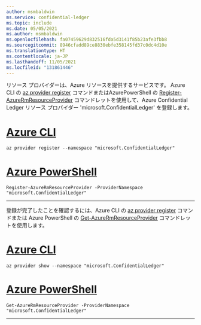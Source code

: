 ```yaml
---
author: msmbaldwin
ms.service: confidential-ledger
ms.topic: include
ms.date: 05/05/2021
ms.author: msmbaldwin
ms.openlocfilehash: fa07459629d832516fda5d3141f85b23afe3fbb8
ms.sourcegitcommit: 8946cfadd89ce8830ebfe358145fd37c0dc4d10e
ms.translationtype: HT
ms.contentlocale: ja-JP
ms.lasthandoff: 11/05/2021
ms.locfileid: "131861446"
---
```

リソース プロバイダーは、Azure リソースを提供するサービスです。 Azure CLI の [az provider register](/cli/azure/provider#az_provider_register) コマンドまたはAzurePowerShell の [Register-AzureRmResourceProvider](/powershell/module/azurerm.resources/register-azurermresourceprovider) コマンドレットを使用して、Azure Confidential Ledger リソース プロバイダー 'microsoft.ConfidentialLedger' を登録します。

# <a name="azure-cli"></a>[Azure CLI](#tab/azure-cli)
```azurecli
az provider register --namespace "microsoft.ConfidentialLedger"
```
# <a name="azure-powershell"></a>[Azure PowerShell](#tab/azurepowershell)

```azurepowershell
Register-AzureRmResourceProvider -ProviderNamespace "microsoft.ConfidentialLedger"
```
---

登録が完了したことを確認するには、Azure CLI の [az provider register](/cli/azure/provider#az_provider_show) コマンドまたは Azure PowerShell の [Get-AzureRmResourceProvider](/powershell/module/azurerm.resources/get-azurermresourceprovider) コマンドレットを使用します。

# <a name="azure-cli"></a>[Azure CLI](#tab/azure-cli)
```azurecli
az provider show --namespace "microsoft.ConfidentialLedger"
```
# <a name="azure-powershell"></a>[Azure PowerShell](#tab/azurepowershell)

```azurepowershell
Get-AzureRmResourceProvider -ProviderNamespace "microsoft.ConfidentialLedger"
```
---
